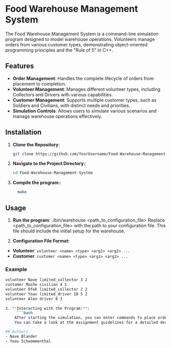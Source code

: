 # Food Warehouse Management System

The Food Warehouse Management System is a command-line simulation program designed to model warehouse operations. Volunteers manage orders from various customer types, demonstrating object-oriented programming principles and the "Rule of 5" in C++.

## Features

- **Order Management**: Handles the complete lifecycle of orders from placement to completion.
- **Volunteer Management**: Manages different volunteer types, including Collectors and Drivers with various capabilities.
- **Customer Management**: Supports multiple customer types, such as Soldiers and Civilians, with distinct needs and priorities.
- **Simulation Controls**: Allows users to simulate various scenarios and manage warehouse operations effectively.

## Installation

1. **Clone the Repository**:
   ```bash
   git clone https://github.com/YourUsername/Food-Warehouse-Management-System.git

2. **Navigate to the Project Directory:**:
   ```bash
   cd Food-Warehouse-Management-System

2. **Compile the program:**:
   ```bash
     make

## Usage
1. **Run the program**:
   ./bin/warehouse <path_to_configuration_file>
   Replace <path_to_configuration_file> with the path to your configuration file. This file should include the initial setup for the warehouse.

2. **Configuration File Format:**
- **Volunteer**: `volunteer <name> <type> <arg1> <arg2> ...`
- **Customer**: `customer <name> <type> <arg1> <arg2> ...`

### Example

```bash
volunteer Nave limited_collector 3 2
customer Moshe civilian 4 1
volunteer Ofek limited_collector 2 2
volunteer Yoav limited_driver 10 5 2
volunteer Alon driver 8 3
    
3. **Interacting with the Program:**:
     ```bash
    After starting the simulation, you can enter commands to place orders, check order statuses, and perform simulation steps.
    You can take a look at the assignment guidelines for a detailed description of available commands and their usage.

## Authors
- Nave Blander
- Yoav Schwammenthal


